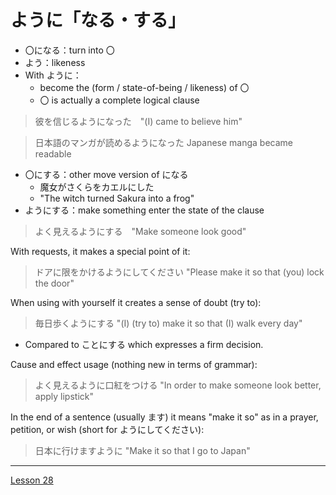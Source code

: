 # ように「なる・する」

- 〇になる：turn into 〇
- よう：likeness
- With ように：
	- become the (form / state-of-being / likeness) of 〇
	- 〇 is actually a complete logical clause

> 彼を信じるようになった　"(I) came to believe him"

> 日本語のマンガが読めるようになった
> Japanese manga became readable

- 〇にする：other move version of になる
	- 魔女がさくらをカエルにした
	- "The witch turned Sakura into a frog"
- ようにする：make something enter the state of the clause

> よく見えるようにする　"Make someone look good"

With requests, it makes a special point of it:

> ドアに限をかけるようにしてください
> "Please make it so that (you) lock the door"

When using with yourself it creates a sense of doubt (try to):

> 毎日歩くようにする
> "(I) (try to) make it so that (I) walk every day"

- Compared to ことにする which expresses a firm decision.

Cause and effect usage (nothing new in terms of grammar):

> よく見えるように口紅をつける
> "In order to make someone look better, apply lipstick"

In the end of a sentence (usually ます) it means "make it so" as in a prayer, petition, or wish (short for ようにしてください):

> 日本に行けますように
> "Make it so that I go to Japan"

--------

[Lesson 28](https://youtu.be/IE7WgIOOGbM?list=PLg9uYxuZf8x_A-vcqqyOFZu06WlhnypWj)
